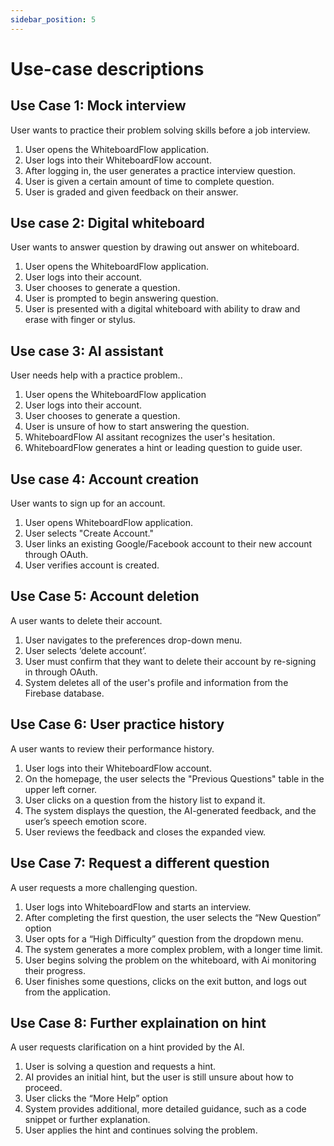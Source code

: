 ```yaml
---
sidebar_position: 5
---
```


# Use-case descriptions

## Use Case 1: Mock interview
User wants to practice their problem solving skills before a job interview.
1. User opens the WhiteboardFlow application.
2. User logs into their WhiteboardFlow account.
3. After logging in, the user generates a practice interview question.
4. User is given a certain amount of time to complete question.
5. User is graded and given feedback on their answer.

## Use case 2: Digital whiteboard
User wants to answer question by drawing out answer on whiteboard.
1. User opens the WhiteboardFlow application.
2. User logs into their account.
3. User chooses to generate a question.
4. User is prompted to begin answering question.
5. User is presented with a digital whiteboard with ability to draw and erase with finger or stylus.

## Use case 3: AI assistant
User needs help with a practice problem..
1. User opens the WhiteboardFlow application
2. User logs into their account.
3. User chooses to generate a question.
4. User is unsure of how to start answering the question.
5. WhiteboardFlow AI assitant recognizes the user's hesitation.
6. WhiteboardFlow generates a hint or leading question to guide user.

## Use case 4: Account creation
User wants to sign up for an account.
1. User opens WhiteboardFlow application.
2. User selects "Create Account."
3. User links an existing Google/Facebook account to their new account through
   OAuth.
4. User verifies account is created.

## Use Case 5: Account deletion
A user wants to delete their account.
1. User navigates to the preferences drop-down menu.
2. User selects ‘delete account’.
3. User must confirm that they want to delete their account by re-signing in
   through OAuth.
4. System deletes all of the user's profile and information from the Firebase database.

<!-- ## Use Case 3-unexpected exit
A user accidentally exits the app mid-interview but is able to restore their session.
1. User is currently answering a question.
2. User accidentally exits out of the WhiteboardFlow tab.
3. User logs back in to the homepage.
4. A prompt appears, asking if the user wants to continue their session.
5. User selects ‘Yes’.
6. User continues their interview question, with their previous whiteboard drawings and time remaining saved from the previous session. -->

## Use Case 6: User practice history
A user wants to review their performance history.
1. User logs into their WhiteboardFlow account.
2. On the homepage, the user selects the "Previous Questions" table in the upper left corner.
3. User clicks on a question from the history list to expand it.
4. The system displays the question, the AI-generated feedback, and the user’s speech emotion score.
5. User reviews the feedback and closes the expanded view.

## Use Case 7: Request a different question
A user requests a more challenging question.
1. User logs into WhiteboardFlow and starts an interview.
2. After completing the first question, the user selects the “New Question” option
3. User opts for a “High Difficulty” question from the dropdown menu.
4. The system generates a more complex problem, with a longer time limit.
5. User begins solving the problem on the whiteboard, with Ai monitoring their progress.
6. User finishes some questions, clicks on the exit button, and logs out from the application.

## Use Case 8: Further explaination on hint
A user requests clarification on a hint provided by the AI.
1. User is solving a question and requests a hint.
2. AI provides an initial hint, but the user is still unsure about how to proceed.
3. User clicks the “More Help” option
4. System provides additional, more detailed guidance, such as a code snippet or further explanation.
5. User applies the hint and continues solving the problem.